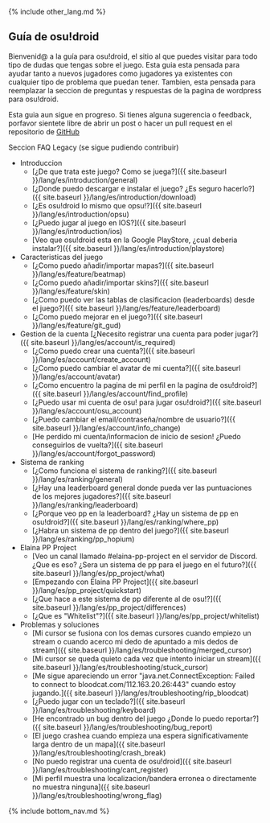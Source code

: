 {% include other_lang.md %}

## Guía de osu!droid

Bienvenid@ a la guía para osu!droid, el sitio al que puedes visitar para todo tipo de dudas que tengas sobre el juego. Esta guia esta pensada para ayudar tanto a nuevos jugadores como jugadores ya existentes con cualquier tipo de problema que puedan tener. Tambien, esta pensada para reemplazar la seccion de preguntas y respuestas de la pagina de wordpress para osu!droid.

Esta guia aun sigue en progreso. Si tienes alguna sugerencia o feedback, porfavor sientete libre de abrir un post o hacer un pull request en el repositorio de [GitHub](https://github.com/NeroYuki/osudroid-guide)

Seccion FAQ Legacy (se sigue pudiendo contribuir)

- Introduccion
    - [¿De que trata este juego? Como se juega?]({{ site.baseurl }}/lang/es/introduction/general)
    - [¿Donde puedo descargar e instalar el juego? ¿Es seguro hacerlo?]({{ site.baseurl }}/lang/es/introduction/download)
    - [¿Es osu!droid lo mismo que opsu!?]({{ site.baseurl }}/lang/es/introduction/opsu)
    - [¿Puedo jugar al juego en IOS?]({{ site.baseurl }}/lang/es/introduction/ios)
    - [Veo que osu!droid esta en la Google PlayStore, ¿cual deberia instalar?]({{ site.baseurl }}/lang/es/introduction/playstore)
- Caracteristicas del juego
    - [¿Como puedo añadir/importar mapas?]({{ site.baseurl }}/lang/es/feature/beatmap)
    - [¿Como puedo añadir/importar skins?]({{ site.baseurl }}/lang/es/feature/skin)
    - [¿Como puedo ver las tablas de clasificacion (leaderboards) desde el juego?]({{ site.baseurl }}/lang/es/feature/leaderboard)
    - [¿Como puedo mejorar en el juego?]({{ site.baseurl }}/lang/es/feature/git_gud)
- Gestion de la cuenta
    [¿Necesito registrar una cuenta para poder jugar?]({{ site.baseurl }}/lang/es/account/is_required)
    - [¿Como puedo crear una cuenta?]({{ site.baseurl }}/lang/es/account/create_account)
    - [¿Como puedo cambiar el avatar de mi cuenta?]({{ site.baseurl }}/lang/es/account/avatar)
    - [¿Como encuentro la pagina de mi perfil en la pagina de osu!droid?]({{ site.baseurl }}/lang/es/account/find_profile)
    - [¿Puedo usar mi cuenta de osu! para jugar osu!droid?]({{ site.baseurl }}/lang/es/account/osu_account)
    - [¿Puedo cambiar el email/contraseña/nombre de usuario?]({{ site.baseurl }}/lang/es/account/info_change)
    - [He perdido mi cuenta/informacion de inicio de sesion! ¿Puedo conseguirlos de vuelta?]({{ site.baseurl }}/lang/es/account/forgot_password)
- Sistema de ranking
    - [¿Como funciona el sistema de ranking?]({{ site.baseurl }}/lang/es/ranking/general)
    - [¿Hay una leaderboard general donde pueda ver las puntuaciones de los mejores jugadores?]({{ site.baseurl }}/lang/es/ranking/leaderboard)
    - [¿Porque veo pp en la leaderboard? ¿Hay un sistema de pp en osu!droid?]({{ site.baseurl }}/lang/es/ranking/where_pp)
    - [¿Habra un sistema de pp dentro del juego?]({{ site.baseurl }}/lang/es/ranking/pp_hopium)
- Elaina PP Project
    - [Veo un canal llamado #elaina-pp-project en el servidor de Discord. ¿Que es eso? ¿Sera un sistema de pp para el juego en el futuro?]({{ site.baseurl }}/lang/es/pp_project/what)
    - [Empezando con Elaina PP Project]({{ site.baseurl }}/lang/es/pp_project/quickstart)
    - [¿Que hace a este sistema de pp diferente al de osu!?]({{ site.baseurl }}/lang/es/pp_project/differences)
    - [¿Que es "Whitelist"?]({{ site.baseurl }}/lang/es/pp_project/whitelist)
- Problemas y soluciones
    - [Mi cursor se fusiona con los demas cursores cuando empiezo un stream o cuando acerco mi dedo de apuntado a mis dedos de stream]({{ site.baseurl }}/lang/es/troubleshooting/merged_cursor)
    - [Mi cursor se queda quieto cada vez que intento iniciar un stream]({{ site.baseurl }}/lang/es/troubleshooting/stuck_cursor)
    - [Me sigue apareciendo un error "java.net.ConnectException: Failed to connect to bloodcat.com/112.163.20.26:443" cuando estoy jugando.]({{ site.baseurl }}/lang/es/troubleshooting/rip_bloodcat)
    - [¿Puedo jugar con un teclado?]({{ site.baseurl }}/lang/es/troubleshooting/keyboard)
    - [He encontrado un bug dentro del juego ¿Donde lo puedo reportar?]({{ site.baseurl }}/lang/es/troubleshooting/bug_report)
    - [El juego crashea cuando empieza una espera significativamente larga dentro de un mapa]({{ site.baseurl }}/lang/es/troubleshooting/crash_break)
    - [No puedo registrar una cuenta de osu!droid]({{ site.baseurl }}/lang/es/troubleshooting/cant_register)
    - [Mi perfil muestra una localizacion/bandera erronea o directamente no muestra ninguna]({{ site.baseurl }}/lang/es/troubleshooting/wrong_flag)

{% include bottom_nav.md %}
